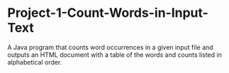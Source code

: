 # Project-1-Count-Words-in-Input-Text

A Java program that counts word occurrences in a given input file and outputs an HTML document with a table of the words and counts listed in alphabetical order.
